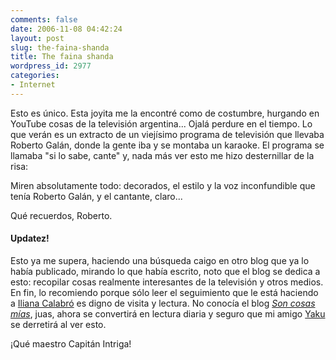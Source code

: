 ```yaml
---
comments: false
date: 2006-11-08 04:42:24
layout: post
slug: the-faina-shanda
title: The faina shanda
wordpress_id: 2977
categories:
- Internet
---
```


Esto es único. Esta joyita me la encontré como de costumbre, hurgando en YouTube cosas de la televisión argentina... Ojalá perdure en el tiempo. Lo que verán es un extracto de un viejísimo programa de televisión que llevaba Roberto Galán, donde la gente iba y se montaba un karaoke. El programa se llamaba "si lo sabe, cante" y, nada más ver esto me hizo desternillar de la risa:









Miren absolutamente todo: decorados, el estilo y la voz inconfundible que tenía Roberto Galán, y el cantante, claro...





Qué recuerdos, Roberto.





#### Updatez!





Esto ya me supera, haciendo una búsqueda caigo en otro blog que ya lo había publicado, mirando lo que había escrito, noto que el blog se dedica a esto: recopilar cosas realmente interesantes de la televisión y otros medios. En fin, lo recomiendo porque sólo leer el seguimiento que le está haciendo a [Iliana Calabró](http://soncosasmias.blogspot.com/2006/11/quin-quiere-ser-iliana-calabr_06.html) es digno de visita y lectura. No conocía el blog [_Son cosas mías_](http://soncosasmias.blogspot.com), juas, ahora se convertirá en lectura diaria y seguro que mi amigo [Yaku](http://www.yakubiuk.com/wordpress) se derretirá al ver esto.





¡Qué maestro Capitán Intriga!
